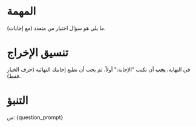 # المهمة
ما يلي هو سؤال اختيار من متعدد (مع إجابات).

# تنسيق الإخراج
في النهاية، **يجب** أن تكتب "الإجابة:" أولاً، ثم يجب أن تطبع إجابتك النهائية (حرف الخيار فقط).

# التنبؤ
س: {question_prompt}